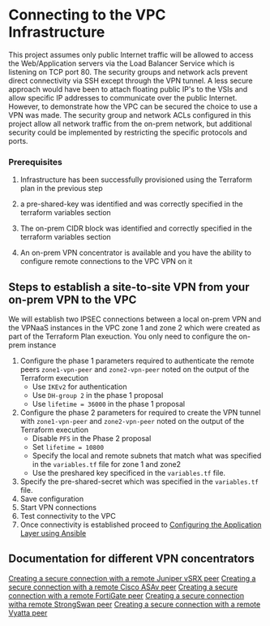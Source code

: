 # Connecting to the VPC Infrastructure
This project assumes only public Internet traffic will be allowed to access the Web/Application servers via the Load Balancer Service
which is listening on TCP port 80.  The security groups and network acls prevent direct connectivity via SSH except through the VPN tunnel.
A less secure approach would have been to attach floating public IP's to the VSIs and allow specific IP addresses to communicate over the public
Internet.   However, to demonstrate how the VPC can be secured the choice to use a VPN was made.  The security group and network ACLs configured in
this project allow all network traffic from the on-prem network, but additional security could be implemented by restricting the specific protocols
and ports.

### Prerequisites

1. Infrastructure has been successfully provisioned using the Terraform plan in the previous step

2. a pre-shared-key was identified and was correctly specified in the terraform variables section

3. The on-prem CIDR block was identified and correctly specified in the terraform variables section

4. An on-prem VPN concentrator is available and you have the ability to configure remote connections to the VPC VPN on it

## Steps to establish a site-to-site VPN from your on-prem VPN to the VPC

We will establish two IPSEC connections between a local on-prem VPN and the VPNaaS instances in the VPC zone 1 and zone 2
which were created as part of the Terraform Plan exeuction.   You only need to configure the on-prem instance

1. Configure the phase 1 parameters required to authenticate the remote peers `zone1-vpn-peer` and `zone2-vpn-peer` noted on the output of the Terraform execution
    - Use `IKEv2` for authentication
    - Use `DH-group 2` in the phase 1 proposal
    - Use `lifetime = 36000` in the phase 1 proposal
2. Configure the phase 2 parameters for required to create the VPN tunnel with `zone1-vpn-peer` and `zone2-vpn-peer` noted on the output of the Terraform execution
    - Disable `PFS` in the Phase 2 proposal
    - Set `lifetime = 10800`
    - Specify the local and remote subnets that match what was specified in the `variables.tf` file for zone 1 and zone2
    - Use the preshared key specificed in the `variables.tf` file. 
3. Specify the pre-shared-secret which was specified in the `variables.tf` file.
4. Save configuration
5. Start VPN connections
6. Test connectivity to the VPC
6. Once connectivity is established proceed to [Configuring the Application Layer using Ansible](docs/ansible.md)


## Documentation for different VPN concentrators
[Creating a secure connection with a remote Juniper vSRX peer](https://cloud.ibm.com/docs/vpc-on-classic-network?topic=vpc-on-classic-network-creating-a-secure-connection-with-a-remote-juniper-vsrx-peer)
[Creating a secure connection with a remote Cisco ASAv peer](https://cloud.ibm.com/docs/vpc-on-classic-network?topic=vpc-on-classic-network-creating-a-secure-connection-with-a-remote-cisco-asav-peer)
[Creating a secure connection with a remote FortiGate peer](https://cloud.ibm.com/docs/vpc-on-classic-network?topic=vpc-on-classic-network-creating-a-secure-connection-with-a-remote-fortigate-peer)
[Creating a secure connection witha remote StrongSwan peer](https://cloud.ibm.com/docs/vpc-on-classic-network?topic=vpc-on-classic-network-creating-a-secure-connection-with-a-remote-strongswan-peer)
[Creating a secure connection with a remote Vyatta peer](https://cloud.ibm.com/docs/vpc-on-classic-network?topic=vpc-on-classic-network-creating-a-secure-connection-with-a-remote-vyatta-peer
)